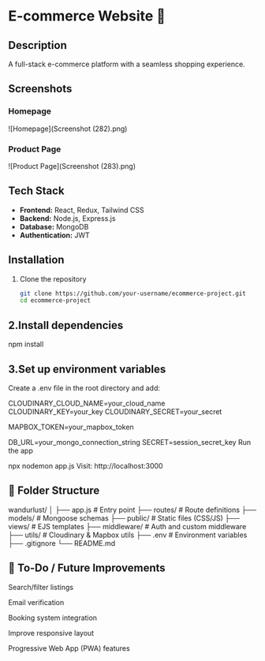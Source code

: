 # E-commerce Website 🛒  

## Description  
A full-stack e-commerce platform with a seamless shopping experience.

## Screenshots  
### Homepage  
![Homepage](Screenshot (282).png)  

### Product Page  
![Product Page](Screenshot (283).png)  

## Tech Stack  
- **Frontend:** React, Redux, Tailwind CSS  
- **Backend:** Node.js, Express.js  
- **Database:** MongoDB  
- **Authentication:** JWT  

## Installation  
1. Clone the repository  
   ```bash
   git clone https://github.com/your-username/ecommerce-project.git
   cd ecommerce-project


## 2.Install dependencies
npm install


## 3.Set up environment variables

Create a .env file in the root directory and add:

CLOUDINARY_CLOUD_NAME=your_cloud_name
CLOUDINARY_KEY=your_key
CLOUDINARY_SECRET=your_secret

MAPBOX_TOKEN=your_mapbox_token

DB_URL=your_mongo_connection_string
SECRET=session_secret_key
Run the app


npx nodemon app.js
Visit: http://localhost:3000

## 🧪 Folder Structure
wandurlust/
│
├── app.js                 # Entry point
├── routes/                # Route definitions
├── models/                # Mongoose schemas
├── public/                # Static files (CSS/JS)
├── views/                 # EJS templates
├── middleware/            # Auth and custom middleware
├── utils/                 # Cloudinary & Mapbox utils
├── .env                   # Environment variables
├── .gitignore
└── README.md


## 📌 To-Do / Future Improvements
Search/filter listings

Email verification

Booking system integration

Improve responsive layout

Progressive Web App (PWA) features
